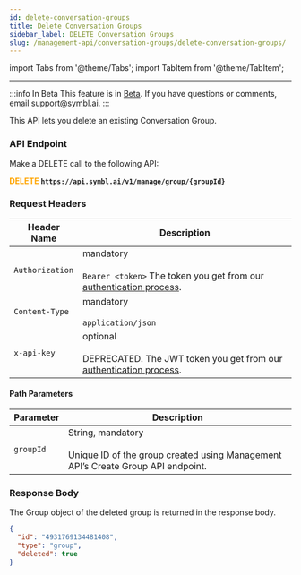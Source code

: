 ```yaml
---
id: delete-conversation-groups
title: Delete Conversation Groups
sidebar_label: DELETE Conversation Groups 
slug: /management-api/conversation-groups/delete-conversation-groups/
---
```


import Tabs from '@theme/Tabs';
import TabItem from '@theme/TabItem';

---

:::info In Beta
This feature is in [Beta](/docs/product-releases). If you have questions or comments, email [support@symbl.ai](mailto:support@symbl.ai).
:::

This API lets you delete an existing Conversation Group. 

### API Endpoint

Make a DELETE call to the following API:

**<font color="orange">DELETE</font> `https://api.symbl.ai/v1/manage/group/{groupId}`**

### Request Headers

Header Name |  Description
---------- | ------- |
```Authorization``` | mandatory <br/><br/> `Bearer <token>` The token you get from our [authentication process](/docs/developer-tools/authentication).
```Content-Type``` | mandatory <br/><br/> `application/json` 
```x-api-key``` | optional <br/><br/>  DEPRECATED. The JWT token you get from our [authentication process](/docs/developer-tools/authentication).

#### Path Parameters

Parameter |  Description
---------- | ------- |
```groupId``` | String, mandatory <br/><br/> Unique ID of the group created using Management API’s Create Group API endpoint.

### Response Body

The Group object of the deleted group is returned in the response body.

```json
{
  "id": "4931769134481408",
  "type": "group",
  "deleted": true
}
```